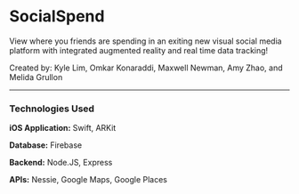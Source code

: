 # SocialSpend

View where you friends are spending in an exiting new visual social media platform with integrated augmented reality and real time data tracking!

Created by: Kyle Lim, Omkar Konaraddi, Maxwell Newman, Amy Zhao, and Melida Grullon

---

### Technologies Used

**iOS Application:** Swift, ARKit

**Database:** Firebase

**Backend:** Node.JS, Express

**APIs:** Nessie, Google Maps, Google Places
